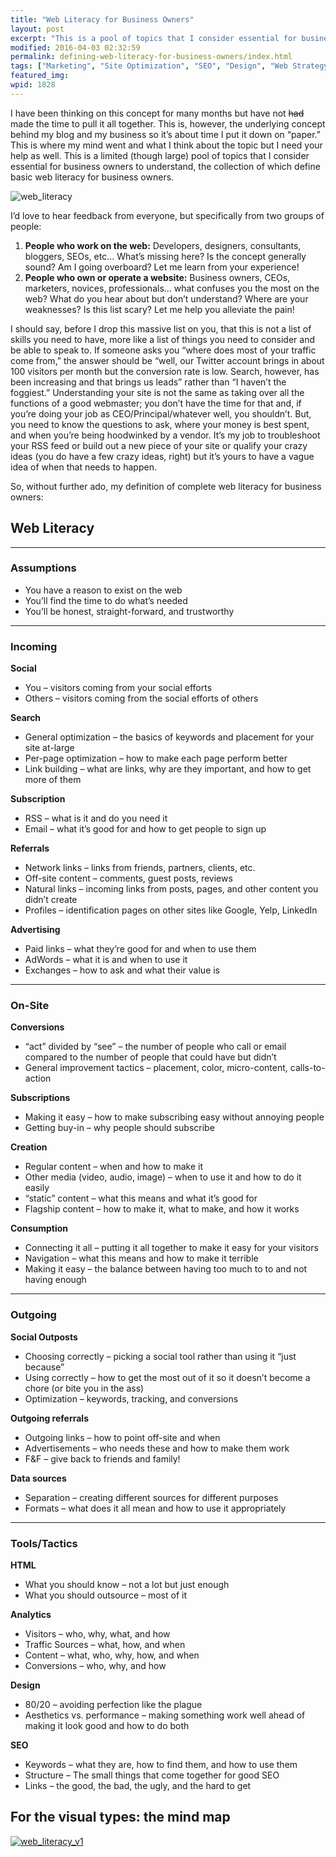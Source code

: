 ```yaml
---
title: "Web Literacy for Business Owners"
layout: post
excerpt: "This is a pool of topics that I consider essential for business owners to understand, the collection of which define basic web literacy for business owners."
modified: 2016-04-03 02:32:59
permalink: defining-web-literacy-for-business-owners/index.html
tags: ["Marketing", "Site Optimization", "SEO", "Design", "Web Strategy"]
featured_img:
wpid: 1828
---
```



I have been thinking on this concept for many months but have not <del>had</del> made the time to pull it all together. This is, however, the underlying concept behind my blog and my business so it’s about time I put it down on “paper.” This is where my mind went and what I think about the topic but I need your help as well. This is a limited (though large) pool of topics that I consider essential for business owners to understand, the collection of which define basic web literacy for business owners.

![web_literacy](/_images/2011/03/web_literacy.jpg)

I’d love to hear feedback from everyone, but specifically from two groups of people:

1. **People who work on the web:** Developers, designers, consultants, bloggers, SEOs, etc… What’s missing here? Is the concept generally sound? Am I going overboard? Let me learn from your experience!
2. **People who own or operate a website:** Business owners, CEOs, marketers, novices, professionals… what confuses you the most on the web? What do you hear about but don’t understand? Where are your weaknesses? Is this list scary? Let me help you alleviate the pain!

I should say, before I drop this massive list on you, that this is not a list of skills you need to have, more like a list of things you need to consider and be able to speak to. If someone asks you “where does most of your traffic come from,” the answer should be “well, our Twitter account brings in about 100 visitors per month but the conversion rate is low. Search, however, has been increasing and that brings us leads” rather than “I haven’t the foggiest.” Understanding your site is not the same as taking over all the functions of a good webmaster; you don’t have the time for that and, if you’re doing your job as CEO/Principal/whatever well, you shouldn’t. But, you need to know the questions to ask, where your money is best spent, and when you’re being hoodwinked by a vendor. It’s my job to troubleshoot your RSS feed or build out a new piece of your site or qualify your crazy ideas (you do have a few crazy ideas, right) but it’s yours to have a vague idea of when that needs to happen.

So, without further ado, my definition of complete web literacy for business owners:

Web Literacy
------------

- - - - - -

### Assumptions

- You have a reason to exist on the web
- You’ll find the time to do what’s needed
- You’ll be honest, straight-forward, and trustworthy

- - - - - -

### Incoming

**Social**

- You – visitors coming from your social efforts
- Others – visitors coming from the social efforts of others

**Search**

- General optimization – the basics of keywords and placement for your site at-large
- Per-page optimization – how to make each page perform better
- Link building – what are links, why are they important, and how to get more of them

**Subscription**

- RSS – what is it and do you need it
- Email – what it’s good for and how to get people to sign up

**Referrals**

- Network links – links from friends, partners, clients, etc.
- Off-site content – comments, guest posts, reviews
- Natural links – incoming links from posts, pages, and other content you didn’t create
- Profiles – identification pages on other sites like Google, Yelp, LinkedIn

**Advertising**

- Paid links – what they’re good for and when to use them
- AdWords – what it is and when to use it
- Exchanges – how to ask and what their value is

- - - - - -

### On-Site

**Conversions**

- “act” divided by “see” – the number of people who call or email compared to the number of people that could have but didn’t
- General improvement tactics – placement, color, micro-content, calls-to-action

**Subscriptions**

- Making it easy – how to make subscribing easy without annoying people
- Getting buy-in – why people should subscribe

**Creation**

- Regular content – when and how to make it
- Other media (video, audio, image) – when to use it and how to do it easily
- “static” content – what this means and what it’s good for
- Flagship content – how to make it, what to make, and how it works

**Consumption**

- Connecting it all – putting it all together to make it easy for your visitors
- Navigation – what this means and how to make it terrible
- Making it easy – the balance between having too much to to and not having enough

- - - - - -

### Outgoing

**Social Outposts**

- Choosing correctly – picking a social tool rather than using it “just because”
- Using correctly – how to get the most out of it so it doesn’t become a chore (or bite you in the ass)
- Optimization – keywords, tracking, and conversions

**Outgoing referrals**

- Outgoing links – how to point off-site and when
- Advertisements – who needs these and how to make them work
- F&amp;F – give back to friends and family!

**Data sources**

- Separation – creating different sources for different purposes
- Formats – what does it all mean and how to use it appropriately

- - - - - -

### Tools/Tactics

**HTML**

- What you should know – not a lot but just enough
- What you should outsource – most of it

**Analytics**

- Visitors – who, why, what, and how
- Traffic Sources – what, how, and when
- Content – what, who, why, how, and when
- Conversions – who, why, and how

**Design**

- 80/20 – avoiding perfection like the plague
- Aesthetics vs. performance – making something work well ahead of making it look good and how to do both

**SEO**

- Keywords – what they are, how to find them, and how to use them
- Structure – The small things that come together for good SEO
- Links – the good, the bad, the ugly, and the hard to get

For the visual types: the mind map
----------------------------------

[![](/_images/2011/03/web_literacy_v1.png "web_literacy_v1")](/_images/2011/03/web_literacy_v1.png)
